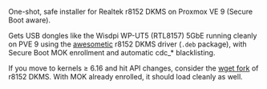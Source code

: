 One-shot, safe installer for Realtek r8152 DKMS on Proxmox VE 9 (Secure Boot aware).

Gets USB dongles like the Wisdpi WP-UT5 (RTL8157) 5GbE running cleanly on PVE 9 using the [awesometic](https://github.com/awesometic/realtek-r8152-dkms/) r8152 DKMS driver (`.deb` package), with Secure Boot MOK enrollment and automatic cdc_* blacklisting.

If you move to kernels ≥ 6.16 and hit API changes, consider the [wget fork](https://github.com/wget/realtek-r8152-linux) of r8152 DKMS. With MOK already enrolled, it should load cleanly as well.
